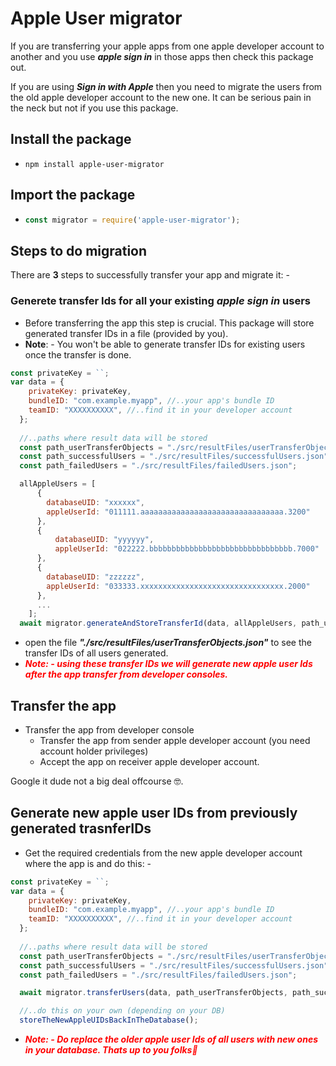 # Apple User migrator
If you are transferring your apple apps from one apple developer account to another and you use ***apple sign in*** in those apps then check this package out.

If you are using ***Sign in with Apple*** then you need to migrate the users from the old apple developer account to the new one. It can be serious pain in the neck but not if you use this package.

## Install the package
* ```npm install apple-user-migrator```

## Import the package
* ```JavaScript 
  const migrator = require('apple-user-migrator');
  ```
## Steps to do migration
There are **3** steps to successfully transfer your app and migrate it: -

### **Generete transfer Ids for all your existing ***apple sign in***  users**
* Before transferring the app this step is crucial. This package will store generated transfer IDs in a file (provided by you).
* **Note**: - You won't be able to generate transfer IDs for existing users once the transfer is done.
```Javascript
const privateKey = ``;
var data = {
    privateKey: privateKey,
    bundleID: "com.example.myapp", //..your app's bundle ID
    teamID: "XXXXXXXXXX", //..find it in your developer account
  };
  
  //..paths where result data will be stored
  const path_userTransferObjects = "./src/resultFiles/userTransferObjects.json";
  const path_successfulUsers = "./src/resultFiles/successfulUsers.json";
  const path_failedUsers = "./src/resultFiles/failedUsers.json";

  allAppleUsers = [
      {
        databaseUID: "xxxxxx",
        appleUserId: "011111.aaaaaaaaaaaaaaaaaaaaaaaaaaaaaaaa.3200"
      },
      {
          databaseUID: "yyyyyy",
          appleUserId: "022222.bbbbbbbbbbbbbbbbbbbbbbbbbbbbbbbb.7000"
      },
      {
        databaseUID: "zzzzzz",
        appleUserId: "033333.xxxxxxxxxxxxxxxxxxxxxxxxxxxxxxxx.2000"
      },
      ...
    ];
  await migrator.generateAndStoreTransferId(data, allAppleUsers, path_userTransferObjects, path_failedUsers);
```
    
* open  the file  ***"./src/resultFiles/userTransferObjects.json"*** to see the transfer IDs of all users generated.
* <span style="color:red"> ***Note: - using these transfer IDs we will generate new apple user Ids after the app transfer from developer consoles.***
  </span>

## **Transfer the app**
* Transfer the app from developer console
  + Transfer the app from sender apple developer account (you need account holder privileges) 
  + Accept the app on receiver apple developer account.
  
Google it dude not a big deal offcourse 🤓.

## **Generate new apple user IDs from previously generated trasnferIDs**
* Get the required credentials from the new apple developer account where the app is and do this: -
```Javascript
const privateKey = ``;
var data = {
    privateKey: privateKey,
    bundleID: "com.example.myapp", //..your app's bundle ID
    teamID: "XXXXXXXXXX", //..find it in your developer account
  };
  
  //..paths where result data will be stored
  const path_userTransferObjects = "./src/resultFiles/userTransferObjects.json";
  const path_successfulUsers = "./src/resultFiles/successfulUsers.json";
  const path_failedUsers = "./src/resultFiles/failedUsers.json";

  await migrator.transferUsers(data, path_userTransferObjects, path_successfulUsers, path_failedUsers);

  //..do this on your own (depending on your DB)
  storeTheNewAppleUIDsBackInTheDatabase();
```
* <span style="color:red"> ***Note: - Do replace the older apple user Ids of all users with new ones in your database. Thats up to you folks🤪***
  </span>

